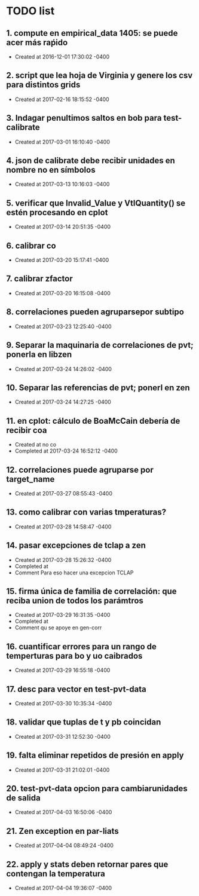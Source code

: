 # TODO list
## 1. compute en empirical_data 1405: se puede acer más raṕido
- Created at   2016-12-01 17:30:02 -0400

## 2. script que lea hoja de Virginia y genere los csv para distintos grids
- Created at   2017-02-16 18:15:52 -0400

## 3. Indagar penultimos saltos en bob para test-calibrate
- Created at   2017-03-01 16:10:40 -0400

## 4. json de calibrate debe recibir unidades en nombre no en símbolos
- Created at   2017-03-13 10:16:03 -0400

## 5. verificar que Invalid_Value y VtlQuantity() se estén procesando en cplot
- Created at   2017-03-14 20:51:35 -0400

## 6. calibrar co
- Created at   2017-03-20 15:17:41 -0400

## 7. calibrar zfactor
- Created at   2017-03-20 16:15:08 -0400

## 8. correlaciones pueden agruparsepor subtipo
- Created at   2017-03-23 12:25:40 -0400

## 9. Separar la maquinaria de correlaciones de pvt; ponerla en libzen
- Created at   2017-03-24 14:26:02 -0400

## 10. Separar las referencias de pvt; ponerl en zen
- Created at   2017-03-24 14:27:25 -0400

## 11. en cplot: cálculo de BoaMcCain debería de recibir coa
- Created at    no co
- Completed at 2017-03-24 16:52:12 -0400

## 12. correlaciones puede agruparse por target_name
- Created at   2017-03-27 08:55:43 -0400

## 13. como calibrar con varias tmperaturas?
- Created at   2017-03-28 14:58:47 -0400

## 14. pasar excepciones de tclap a zen
- Created at   2017-03-28 15:26:32 -0400
- Completed at 
- Comment      Para eso hacer una excepcion TCLAP

## 15. firma única de familia de correlación: que reciba union de todos los parámtros
- Created at   2017-03-29 16:31:35 -0400
- Completed at 
- Comment      qu se apoye en gen-corr

## 16. cuantificar errores para un rango de temperturas para bo y uo caibrados
- Created at   2017-03-29 16:55:18 -0400

## 17. desc para vector en test-pvt-data
- Created at   2017-03-30 10:35:34 -0400

## 18. validar que tuplas de t y pb coincidan
- Created at   2017-03-31 12:52:30 -0400

## 19. falta eliminar repetidos de presión en apply
- Created at   2017-03-31 21:02:01 -0400

## 20. test-pvt-data opcion para cambiarunidades de salida
- Created at   2017-04-03 16:50:06 -0400

## 21. Zen exception en par-liats
- Created at   2017-04-04 08:49:24 -0400

## 22. apply y stats deben retornar pares que contengan la temperatura
- Created at   2017-04-04 19:36:07 -0400

